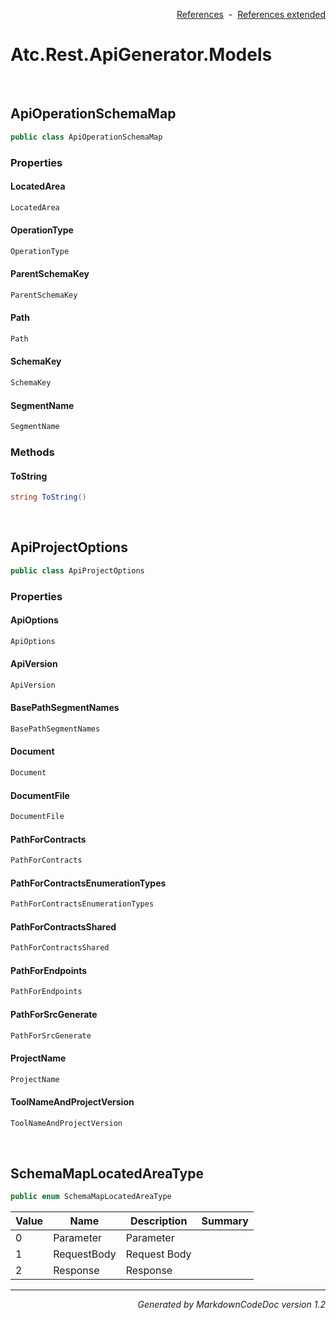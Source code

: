 <div style='text-align: right'>

[References](Index.md)&nbsp;&nbsp;-&nbsp;&nbsp;[References extended](IndexExtended.md)
</div>

# Atc.Rest.ApiGenerator.Models

<br />


## ApiOperationSchemaMap

```csharp
public class ApiOperationSchemaMap
```

### Properties


#### LocatedArea

```csharp
LocatedArea
```
#### OperationType

```csharp
OperationType
```
#### ParentSchemaKey

```csharp
ParentSchemaKey
```
#### Path

```csharp
Path
```
#### SchemaKey

```csharp
SchemaKey
```
#### SegmentName

```csharp
SegmentName
```
### Methods


#### ToString

```csharp
string ToString()
```

<br />


## ApiProjectOptions

```csharp
public class ApiProjectOptions
```

### Properties


#### ApiOptions

```csharp
ApiOptions
```
#### ApiVersion

```csharp
ApiVersion
```
#### BasePathSegmentNames

```csharp
BasePathSegmentNames
```
#### Document

```csharp
Document
```
#### DocumentFile

```csharp
DocumentFile
```
#### PathForContracts

```csharp
PathForContracts
```
#### PathForContractsEnumerationTypes

```csharp
PathForContractsEnumerationTypes
```
#### PathForContractsShared

```csharp
PathForContractsShared
```
#### PathForEndpoints

```csharp
PathForEndpoints
```
#### PathForSrcGenerate

```csharp
PathForSrcGenerate
```
#### ProjectName

```csharp
ProjectName
```
#### ToolNameAndProjectVersion

```csharp
ToolNameAndProjectVersion
```

<br />


## SchemaMapLocatedAreaType

```csharp
public enum SchemaMapLocatedAreaType
```


| Value | Name | Description | Summary | 
| --- | --- | --- | --- | 
| 0 | Parameter | Parameter |  | 
| 1 | RequestBody | Request Body |  | 
| 2 | Response | Response |  | 


<hr /><div style='text-align: right'><i>Generated by MarkdownCodeDoc version 1.2</i></div>
